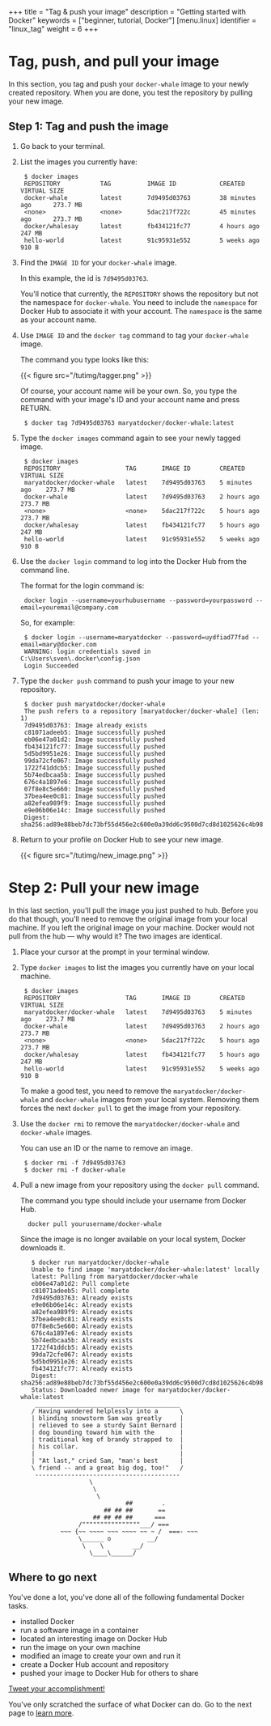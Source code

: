 +++
title = "Tag & push your image"
description = "Getting started with Docker"
keywords = ["beginner, tutorial, Docker"]
[menu.linux]
identifier = "linux_tag"
weight = 6
+++

# Tag, push, and pull your image

In this section, you tag and push your `docker-whale` image to your newly
created repository. When you are done, you test the repository by pulling your
new image.

## Step 1: Tag and push the image

1. Go back to your terminal.

2. List the images you currently have:

        $ docker images
        REPOSITORY           TAG          IMAGE ID            CREATED             VIRTUAL SIZE
        docker-whale         latest       7d9495d03763        38 minutes ago      273.7 MB
        <none>               <none>       5dac217f722c        45 minutes ago      273.7 MB
        docker/whalesay      latest       fb434121fc77        4 hours ago         247 MB
        hello-world          latest       91c95931e552        5 weeks ago         910 B

3. Find the `IMAGE ID` for your `docker-whale` image.

    In this example, the id is `7d9495d03763`.

    You'll notice that currently, the `REPOSITORY` shows the repository but not
    the namespace for `docker-whale`. You need to include the `namespace` for
    Docker Hub to associate it with your account.  The `namespace` is the same as
    your account name.

4. Use `IMAGE ID` and the `docker tag` command to tag your `docker-whale` image.

    The command you type looks like this:

     {{< figure src="/tutimg/tagger.png" >}}

    Of course, your account name will be your own. So, you type the command with
    your image's ID and your account name and press RETURN.

        $ docker tag 7d9495d03763 maryatdocker/docker-whale:latest

5. Type the `docker images` command again to see your newly tagged image.

        $ docker images
        REPOSITORY                  TAG       IMAGE ID        CREATED          VIRTUAL SIZE
        maryatdocker/docker-whale   latest    7d9495d03763    5 minutes ago    273.7 MB
        docker-whale                latest    7d9495d03763    2 hours ago      273.7 MB
        <none>                      <none>    5dac217f722c    5 hours ago      273.7 MB
        docker/whalesay             latest    fb434121fc77    5 hours ago      247 MB
        hello-world                 latest    91c95931e552    5 weeks ago      910 B

6. Use the `docker login` command to log into the Docker Hub from the command line.

    The format for the login command is:

        docker login --username=yourhubusername --password=yourpassword --email=youremail@company.com

    So, for example:

        $ docker login --username=maryatdocker --password=uydfiad77fad --email=mary@docker.com
        WARNING: login credentials saved in C:\Users\sven\.docker\config.json
        Login Succeeded

7. Type the `docker push` command to push your image to your new repository.

        $ docker push maryatdocker/docker-whale
        The push refers to a repository [maryatdocker/docker-whale] (len: 1)
        7d9495d03763: Image already exists
        c81071adeeb5: Image successfully pushed
        eb06e47a01d2: Image successfully pushed
        fb434121fc77: Image successfully pushed
        5d5bd9951e26: Image successfully pushed
        99da72cfe067: Image successfully pushed
        1722f41ddcb5: Image successfully pushed
        5b74edbcaa5b: Image successfully pushed
        676c4a1897e6: Image successfully pushed
        07f8e8c5e660: Image successfully pushed
        37bea4ee0c81: Image successfully pushed
        a82efea989f9: Image successfully pushed
        e9e06b06e14c: Image successfully pushed
        Digest: sha256:ad89e88beb7dc73bf55d456e2c600e0a39dd6c9500d7cd8d1025626c4b985011

8. Return to your profile on Docker Hub to see your new image.

    {{< figure src="/tutimg/new_image.png" >}}

# Step 2: Pull your new image

In this last section, you'll pull the image you just pushed to hub. Before you
do that though, you'll need to remove the original image from your local
machine. If you left the original image on your machine. Docker would not pull
from the hub &mdash; why would it? The two images are identical.

1. Place your cursor at the prompt in your terminal window.

2. Type `docker images` to list the images you currently have on your local machine.

        $ docker images
        REPOSITORY                  TAG       IMAGE ID        CREATED          VIRTUAL SIZE
        maryatdocker/docker-whale   latest    7d9495d03763    5 minutes ago    273.7 MB
        docker-whale                latest    7d9495d03763    2 hours ago      273.7 MB
        <none>                      <none>    5dac217f722c    5 hours ago      273.7 MB
        docker/whalesay             latest    fb434121fc77    5 hours ago      247 MB
        hello-world                 latest    91c95931e552    5 weeks ago      910 B

    To make a good test, you need to remove the `maryatdocker/docker-whale` and
   `docker-whale` images from your local system. Removing them forces the next
   `docker pull` to get the image from your repository.

3. Use the `docker rmi` to remove the `maryatdocker/docker-whale` and `docker-whale`
images.

    You can use an ID or the name to remove an image.

        $ docker rmi -f 7d9495d03763
        $ docker rmi -f docker-whale

4. Pull a new image from your repository using the `docker pull` command.

    The command you type should include your username from Docker Hub.

         docker pull yourusername/docker-whale

    Since the image is no longer available on your local system, Docker downloads it.

          $ docker run maryatdocker/docker-whale
          Unable to find image 'maryatdocker/docker-whale:latest' locally
          latest: Pulling from maryatdocker/docker-whale
          eb06e47a01d2: Pull complete
          c81071adeeb5: Pull complete
          7d9495d03763: Already exists
          e9e06b06e14c: Already exists
          a82efea989f9: Already exists
          37bea4ee0c81: Already exists
          07f8e8c5e660: Already exists
          676c4a1897e6: Already exists
          5b74edbcaa5b: Already exists
          1722f41ddcb5: Already exists
          99da72cfe067: Already exists
          5d5bd9951e26: Already exists
          fb434121fc77: Already exists
          Digest: sha256:ad89e88beb7dc73bf55d456e2c600e0a39dd6c9500d7cd8d1025626c4b985011
          Status: Downloaded newer image for maryatdocker/docker-whale:latest
           ________________________________________
          / Having wandered helplessly into a      \
          | blinding snowstorm Sam was greatly     |
          | relieved to see a sturdy Saint Bernard |
          | dog bounding toward him with the       |
          | traditional keg of brandy strapped to  |
          | his collar.                            |
          |                                        |
          | "At last," cried Sam, "man's best      |
          \ friend -- and a great big dog, too!"   /
           ----------------------------------------
                          \
                           \
                            \
                                    ##        .            
                              ## ## ##       ==            
                           ## ## ## ##      ===            
                       /""""""""""""""""___/ ===        
                  ~~~ {~~ ~~~~ ~~~ ~~~~ ~~ ~ /  ===- ~~~   
                       \______ o          __/            
                        \    \        __/             
                          \____\______/   

## Where to go next

You've done a lot, you've done all of the following fundamental Docker tasks.

* installed Docker
* run a software image in a container
* located an interesting image on Docker Hub
* run the image on your own machine
* modified an image to create your own and run it
* create a Docker Hub account and repository
* pushed your image to Docker Hub for others to share

<a href="https://twitter.com/intent/tweet?button_hashtag=dockerdocs&text=Just%20ran%20a%20container%20with%20an%20image%20I%20built.%20Find%20it%20on%20%23dockerhub.%20Build%20your%20own%3A%20http%3A%2F%2Fgoo.gl%2FMUi7cA" class="twitter-hashtag-button" data-size="large" data-related="docker" target="_blank">Tweet your accomplishment!</a>
<script>!function(d,s,id){var js,fjs=d.getElementsByTagName(s)[0],p=/^http:/.test(d.location)?'http':'https';if(!d.getElementById(id)){js=d.createElement(s);js.id=id;js.src=p+'://platform.twitter.com/widgets.js';fjs.parentNode.insertBefore(js,fjs);}}(document, 'script', 'twitter-wjs');</script>

You've only scratched the surface of what Docker can do. Go to the next page to [learn more](last_page.md).

&nbsp;
